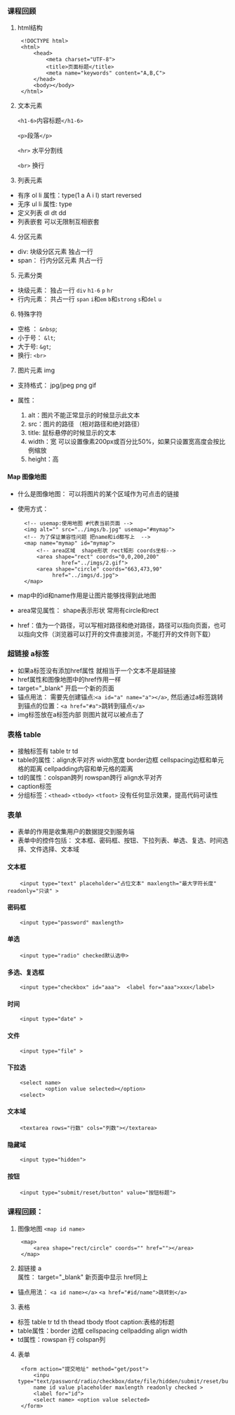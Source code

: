 ### 课程回顾
1. html结构

		<!DOCTYPE html>
		<html>
			<head>
				<meta charset="UTF-8">
				<title>页面标题</title>
				<meta name="keywords" content="A,B,C">
			</head>
			<body></body>
		</html>

2. 文本元素
	
	`<h1-6>`内容标题`</h1-6>`

	`<p>`段落`</p>` 

	`<hr>` 水平分割线

	`<br>` 换行

3. 列表元素

- 有序   ol  li   属性：type(1 a A i I) start reversed 
- 无序   ul  li  属性: type
- 定义列表   dl  dt dd
- 列表嵌套  可以无限制互相嵌套

4. 分区元素 

- div: 块级分区元素  独占一行
- span： 行内分区元素  共占一行 

5. 元素分类

- 块级元素： 独占一行 `div` `h1-6` `p` `hr` 
- 行内元素： 共占一行 `span`  `i`和`em` `b`和`strong` `s`和`del`  `u` 

6. 特殊字符

- 空格 ： `&nbsp`;
- 小于号： `&lt`;
- 大于号:  `&gt`;
- 换行: `<br>`

7. 图片元素 img

- 支持格式： jpg/jpeg png  gif

- 属性：
  
	1. alt：图片不能正常显示的时候显示此文本
	2. src：图片的路径 （相对路径和绝对路径）
	3. title: 鼠标悬停的时候显示的文本
	4. width：宽  可以设置像素200px或百分比50%，如果只设置宽高度会按比例缩放
	5. height：高

#### Map 图像地图
- 什么是图像地图： 可以将图片的某个区域作为可点击的链接
- 使用方式：

		<!-- usemap:使用地图 #代表当前页面 -->
		<img alt="" src="../imgs/b.jpg" usemap="#mymap">
		<!-- 为了保证兼容性问题 把name和id都写上  -->
		<map name="mymap" id="mymap">
			<!-- area区域  shape形状 rect矩形 coords坐标-->
			<area shape="rect" coords="0,0,200,200" 
					href="../imgs/2.gif">
			<area shape="circle" coords="663,473,90"
				 href="../imgs/d.jpg">
		</map>
- map中的id和name作用是让图片能够找得到此地图
- area常见属性： shape表示形状 常用有circle和rect
- href：值为一个路径，可以写相对路径和绝对路径，路径可以指向页面，也可以指向文件（浏览器可以打开的文件直接浏览，不能打开的文件则下载）

### 超链接 a标签
- 如果a标签没有添加href属性 就相当于一个文本不是超链接
- href属性和图像地图中的href作用一样
- target="_blank" 开启一个新的页面
- 锚点用法： 需要先创建锚点:`<a id="a" name="a"></a>`, 然后通过a标签跳转到锚点的位置：`<a href="#a">`跳转到锚点`</a>`
- img标签放在a标签内部 则图片就可以被点击了

### 表格 table
- 接触标签有 table tr td
- table的属性：align水平对齐 width宽度 border边框 cellspacing边框和单元格的距离 cellpadding内容和单元格的距离 
- td的属性：colspan跨列  rowspan跨行 align水平对齐
- caption标签
- 分组标签：`<thead>` `<tbody>` `<tfoot>`  没有任何显示效果，提高代码可读性

### 表单
- 表单的作用是收集用户的数据提交到服务端
- 表单中的控件包括： 文本框、密码框、按钮、下拉列表、单选、复选、时间选择、文件选择、文本域
#### 文本框 

		<input type="text" placeholder="占位文本" maxlength="最大字符长度" readonly="只读" >
#### 密码框

		<input type="password" maxlength>

#### 单选

		<input type="radio" checked默认选中>

#### 多选、复选框

		<input type="checkbox" id="aaa">  <label for="aaa">xxx</label>

#### 时间

		<input type="date" >

#### 文件

		<input type="file" >

#### 下拉选

		<select name>
				<option value selected></option>
		<select>

#### 文本域 
	
		<textarea rows="行数" cols="列数"></textarea>

#### 隐藏域

		<input type="hidden">

#### 按钮

		<input type="submit/reset/button" value="按钮标题">



### 课程回顾：

1. 图像地图 `<map id name>`   

		<map>
			<area shape="rect/circle" coords="" href=""></area>
		</map>
2. 超链接 a   
	属性： target="_blank" 新页面中显示 href同上
- 锚点用法：  `<a id name></a>`    `<a href="#id/name">跳转到</a>`
3. 表格
- 标签 table tr td th  thead tbody tfoot  caption:表格的标题
- table属性：border 边框  cellspacing cellpadding  align  width
- td属性：rowspan 行   colspan列
4. 表单

		<form action="提交地址" method="get/post">
			<inpu type="text/password/radio/checkbox/date/file/hidden/submit/reset/button" 
			name id value placeholder maxlength readonly checked >
			<label for="id">
			<select name> <option value selected> 
		</form>
